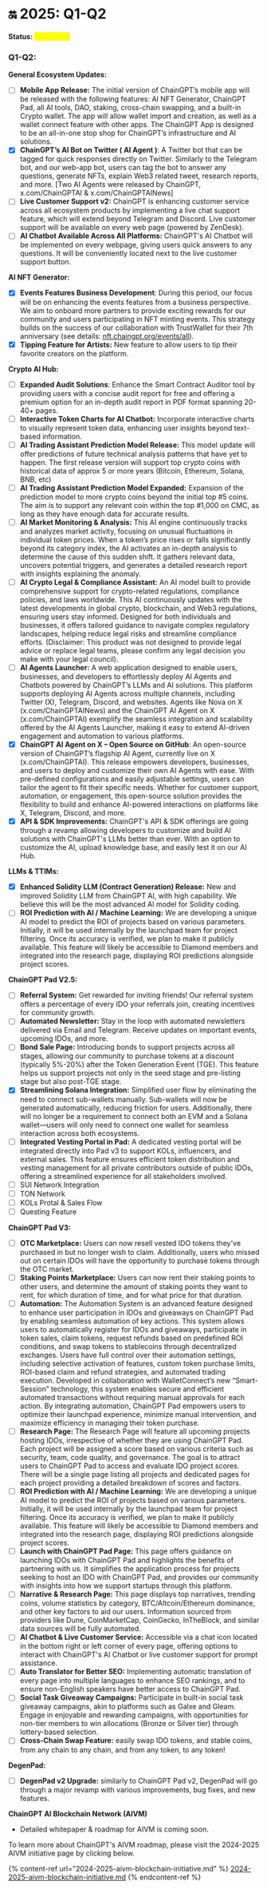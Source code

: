 # 🔛 2025: Q1-Q2

**Status:&#x20;**<mark style="color:yellow;">**In Process**</mark>

### **Q1-Q2:**

**General Ecosystem Updates:**

* [ ] **Mobile App Release:** The initial version of ChainGPT’s mobile app will be released with the following features: AI NFT Generator, ChainGPT Pad, all AI tools, DAO, staking, cross-chain swapping, and a built-in Crypto wallet. The app will allow wallet import and creation, as well as a wallet connect feature with other apps. The ChainGPT App is designed to be an all-in-one stop shop for ChainGPT’s infrastructure and AI solutions.&#x20;
* [x] **ChainGPT’s AI Bot on Twitter ( AI Agent )**: A Twitter bot that can be tagged for quick responses directly on Twitter. Similarly to the Telegram bot, and our web-app bot, users can tag the bot to answer any questions, generate NFTs, explain Web3 related tweet, research reports, and more. \[Two AI Agents were released by ChainGPT, x.com/ChainGPTAI & x.com/ChainGPTAINews]&#x20;
* [ ] **Live Customer Support v2:** ChainGPT is enhancing customer service across all ecosystem products by implementing a live chat support feature, which will extend beyond Telegram and Discord. Live customer support will be available on every web page (powered by ZenDesk).
* [ ] **AI Chatbot Available Across All Platforms:** ChainGPT's AI Chatbot will be implemented on every webpage, giving users quick answers to any questions. It will be conveniently located next to the live customer support button.

**AI NFT Generator:**

* [x] **Events Features Business Development**: During this period, our focus will be on enhancing the events features from a business perspective. We aim to onboard more partners to provide exciting rewards for our community and users participating in NFT minting events. This strategy builds on the success of our collaboration with TrustWallet for their 7th anniversary (see details: [nft.chaingpt.org/events/all](https://nft.chaingpt.org/events/all)).
* [x] **Tipping Feature for Artists:** New feature to allow users to tip their favorite creators on the platform.

**Crypto AI Hub:**

* [ ] **Expanded Audit Solutions**: Enhance the Smart Contract Auditor tool by providing users with a concise audit report for free and offering a premium option for an in-depth audit report in PDF format spanning 20-40+ pages.
* [ ] **Interactive Token Charts for AI Chatbot:** Incorporate interactive charts to visually represent token data, enhancing user insights beyond text-based information.
* [ ] **AI Trading Assistant Prediction Model Release:** This model update will offer predictions of future technical analysis patterns that have yet to happen. The first release version will support top crypto coins with historical data of approx 5 or more years (Bitcoin, Ethereum, Solana, BNB, etc)
* [ ] **AI Trading Assistant Prediction Model Expanded:** Expansion of the prediction model to more crypto coins beyond the initial top #5 coins. The aim is to support any relevant coin within the top #1,000 on CMC, as long as they have enough data for accurate results.
* [ ] **AI Market Monitoring & Analysis:** This AI engine continuously tracks and analyzes market activity, focusing on unusual fluctuations in individual token prices. When a token’s price rises or falls significantly beyond its category index, the AI activates an in-depth analysis to determine the cause of this sudden shift. It gathers relevant data, uncovers potential triggers, and generates a detailed research report with insights explaining the anomaly.
* [ ] **AI Crypto Legal & Compliance Assistant:** An AI model built to provide comprehensive support for crypto-related regulations, compliance policies, and laws worldwide. This AI continuously updates with the latest developments in global crypto, blockchain, and Web3 regulations, ensuring users stay informed. Designed for both individuals and businesses, it offers tailored guidance to navigate complex regulatory landscapes, helping reduce legal risks and streamline compliance efforts. (Disclaimer: This product was not designed to provide legal advice or replace legal teams, please confirm any legal decision you make with your legal council).
* [ ] **AI Agents Launcher:** A web application designed to enable users, businesses, and developers to effortlessly deploy AI Agents and Chatbots powered by ChainGPT’s LLMs and AI solutions. This platform supports deploying AI Agents across multiple channels, including Twitter (X), Telegram, Discord, and websites. Agents like Nova on X (x.com/ChainGPTAINews) and the ChainGPT AI Agent on X (x.com/ChainGPTAI) exemplify the seamless integration and scalability offered by the AI Agents Launcher, making it easy to extend AI-driven engagement and automation to various platforms.
* [x] **ChainGPT AI Agent on X – Open Source on GitHub**: An open-source version of ChainGPT’s flagship AI Agent, currently live on X (x.com/ChainGPTAI). This release empowers developers, businesses, and users to deploy and customize their own AI Agents with ease. With pre-defined configurations and easily adjustable settings, users can tailor the agent to fit their specific needs. Whether for customer support, automation, or engagement, this open-source solution provides the flexibility to build and enhance AI-powered interactions on platforms like X, Telegram, Discord, and more.
* [x] **API & SDK Improvements:** ChainGPT's API & SDK offerings are going through a revamp allowing developers to customize and build AI solutions with ChainGPT's LLMs better than ever. With an option to customize the AI, upload knowledge base, and easily test it on our AI Hub.

**LLMs & TTIMs:**

* [x] **Enhanced Solidity LLM (Contract Generation) Release:** New and improved Solidity LLM from ChainGPT AI, with high capability. We believe this will be the most advanced AI model for Solidity coding.
* [ ] **ROI Prediction with AI / Machine Learning:** We are developing a unique AI model to predict the ROI of projects based on various parameters. Initially, it will be used internally by the launchpad team for project filtering. Once its accuracy is verified, we plan to make it publicly available. This feature will likely be accessible to Diamond members and integrated into the research page, displaying ROI predictions alongside project scores.

**ChainGPT Pad V2.5:**

* [ ] **Referral System:** Get rewarded for inviting friends! Our referral system offers a percentage of every IDO your referrals join, creating incentives for community growth.
* [ ] **Automated Newsletter:** Stay in the loop with automated newsletters delivered via Email and Telegram. Receive updates on important events, upcoming IDOs, and more.
* [ ] **Bond Sale Page:** Introducing bonds to support projects across all stages, allowing our community to purchase tokens at a discount (typically 5%-20%) after the Token Generation Event (TGE). This feature helps us support projects not only in the seed stage and pre-listing stage but also post-TGE stage.
* [x] **Streamlining Solana Integration:** Simplified user flow by eliminating the need to connect sub-wallets manually. Sub-wallets will now be generated automatically, reducing friction for users. Additionally, there will no longer be a requirement to connect both an EVM and a Solana wallet—users will only need to connect one wallet for seamless interaction across both ecosystems.
* [ ] **Integrated Vesting Portal in Pad:** A dedicated vesting portal will be integrated directly into Pad v3 to support KOLs, influencers, and external sales. This feature ensures efficient token distribution and vesting management for all private contributors outside of public IDOs, offering a streamlined experience for all stakeholders involved.
* [ ] SUI Network Integration
* [ ] TON Network
* [ ] KOLs Protal & Sales Flow
* [ ] Questing Feature

**ChainGPT Pad V3:**

* [ ] **OTC Marketplace:** Users can now resell vested IDO tokens they've purchased in but no longer wish to claim. Additionally, users who missed out on certain IDOs will have the opportunity to purchase tokens through the OTC market.
* [ ] **Staking Points Marketplace:** Users can now rent their staking points to other users, and determine the amount of staking points they want to rent, for which duration of time, and for what price for that duration.
* [ ] **Automation:** The Automation System is an advanced feature designed to enhance user participation in IDOs and giveaways on ChainGPT Pad by enabling seamless automation of key actions. This system allows users to automatically register for IDOs and giveaways, participate in token sales, claim tokens, request refunds based on predefined ROI conditions, and swap tokens to stablecoins through decentralized exchanges. Users have full control over their automation settings, including selective activation of features, custom token purchase limits, ROI-based claim and refund strategies, and automated trading execution. Developed in collaboration with WalletConnect’s new “Smart-Session” technology, this system enables secure and efficient automated transactions without requiring manual approvals for each action. By integrating automation, ChainGPT Pad empowers users to optimize their launchpad experience, minimize manual intervention, and maximize efficiency in managing their token purchase.
* [ ] **Research Page:** The Research Page will feature all upcoming projects hosting IDOs, irrespective of whether they are using ChainGPT Pad. Each project will be assigned a score based on various criteria such as security, team, code quality, and governance. The goal is to attract users to ChainGPT Pad to access and evaluate IDO project scores. There will be a single page listing all projects and dedicated pages for each project providing a detailed breakdown of scores and factors.
* [ ] **ROI Prediction with AI / Machine Learning:** We are developing a unique AI model to predict the ROI of projects based on various parameters. Initially, it will be used internally by the launchpad team for project filtering. Once its accuracy is verified, we plan to make it publicly available. This feature will likely be accessible to Diamond members and integrated into the research page, displaying ROI predictions alongside project scores.
* [ ] **Launch with ChainGPT Pad Page:** This page offers guidance on launching IDOs with ChainGPT Pad and highlights the benefits of partnering with us. It simplifies the application process for projects seeking to host an IDO with ChainGPT Pad, and provides our community with insights into how we support startups through this platform.
* [ ] **Narrative & Research Page:** This page displays top narratives, trending coins, volume statistics by category, BTC/Altcoin/Ethereum dominance, and other key factors to aid our users. Information sourced from providers like Dune, CoinMarketCap, CoinGecko, InTheBlock, and similar data sources will be fully automated.
* [ ] **AI Chatbot & Live Customer Service:** Accessible via a chat icon located in the bottom right or left corner of every page, offering options to interact with ChainGPT's AI Chatbot or live customer support for prompt assistance.
* [ ] **Auto Translator for Better SEO:** Implementing automatic translation of every page into multiple languages to enhance SEO rankings, and to ensure non-English speakers have better access to ChainGPT Pad.
* [ ] **Social Task Giveaway Campaigns:** Participate in built-in social task giveaway campaigns, akin to platforms such as Galxe and Gleam. Engage in enjoyable and rewarding campaigns, with opportunities for non-tier members to win allocations (Bronze or Silver tier) through lottery-based selection.
* [ ] **Cross-Chain Swap Feature:** easily swap IDO tokens, and stable coins, from any chain to any chain, and from any token, to any token!&#x20;

**DegenPad:**

* [ ] **DegenPad v2 Upgrade:** similarly to ChainGPT Pad v2, DegenPad will go through a major revamp with various improvements, bug fixes, and new features.



**ChainGPT AI Blockchain Network (AIVM)**

* Detailed whitepaper & roadmap for AIVM is coming soon.&#x20;

To learn more about ChainGPT's AIVM roadmap, please visit the 2024-2025 AIVM initiative page by clicking below.

{% content-ref url="2024-2025-aivm-blockchain-initiative.md" %}
[2024-2025-aivm-blockchain-initiative.md](2024-2025-aivm-blockchain-initiative.md)
{% endcontent-ref %}

